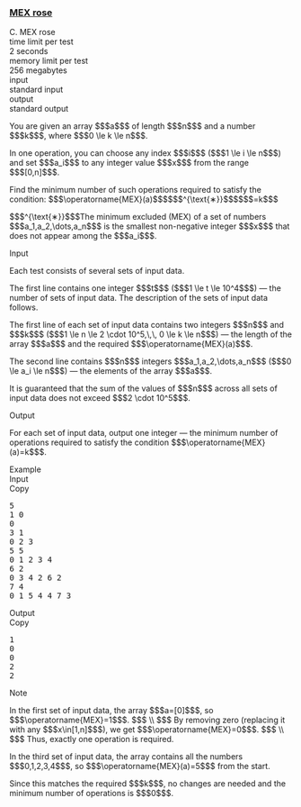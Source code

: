 <h3><a href="https://codeforces.com/contest/2149/problem/C" target="_blank" rel="noopener noreferrer">MEX rose</a></h3>

<div class="header"><div class="title">C. MEX rose</div><div class="time-limit"><div class="property-title">time limit per test</div>2 seconds</div><div class="memory-limit"><div class="property-title">memory limit per test</div>256 megabytes</div><div class="input-file input-standard"><div class="property-title">input</div>standard input</div><div class="output-file output-standard"><div class="property-title">output</div>standard output</div></div><div><p>You are given an array $$$a$$$ of length $$$n$$$ and a number $$$k$$$, where $$$0 \le k \le n$$$.</p><p>In one operation, you can choose any index $$$i$$$ ($$$1 \le i \le n$$$) and set $$$a_i$$$ to any integer value $$$x$$$ from the range $$$[0,n]$$$. </p><p>Find the minimum number of such operations required to satisfy the condition: $$$\operatorname{MEX}(a)$$$$$$^{\text{∗}}$$$$$$=k$$$</p><div class="statement-footnote"><p>$$$^{\text{∗}}$$$The minimum excluded (MEX) of a set of numbers $$$a_1,a_2,\dots,a_n$$$ is the smallest non-negative integer $$$x$$$ that does not appear among the $$$a_i$$$.</p></div></div><div class="input-specification"><div class="section-title">Input</div><p>Each test consists of several sets of input data. </p><p>The first line contains one integer $$$t$$$ ($$$1 \le t \le 10^4$$$) — the number of sets of input data. The description of the sets of input data follows.</p><p>The first line of each set of input data contains two integers $$$n$$$ and $$$k$$$ ($$$1 \le n \le 2 \cdot 10^5,\,\, 0 \le k \le n$$$) — the length of the array $$$a$$$ and the required $$$\operatorname{MEX}(a)$$$. </p><p>The second line contains $$$n$$$ integers $$$a_1,a_2,\dots,a_n$$$ ($$$0 \le a_i \le n$$$) — the elements of the array $$$a$$$.</p><p>It is guaranteed that the sum of the values of $$$n$$$ across all sets of input data does not exceed $$$2 \cdot 10^5$$$.</p></div><div class="output-specification"><div class="section-title">Output</div><p>For each set of input data, output one integer — the minimum number of operations required to satisfy the condition $$$\operatorname{MEX}(a)=k$$$.</p></div><div class="sample-tests"><div class="section-title">Example</div><div class="sample-test"><div class="input"><div class="title">Input<div title="Copy" data-clipboard-target="#id005496297068026771" id="id007055898831361508" class="input-output-copier">Copy</div></div><pre id="id005496297068026771"><div class="test-example-line test-example-line-even test-example-line-0">5</div><div class="test-example-line test-example-line-odd test-example-line-1">1 0</div><div class="test-example-line test-example-line-odd test-example-line-1">0</div><div class="test-example-line test-example-line-even test-example-line-2">3 1</div><div class="test-example-line test-example-line-even test-example-line-2">0 2 3</div><div class="test-example-line test-example-line-odd test-example-line-3">5 5</div><div class="test-example-line test-example-line-odd test-example-line-3">0 1 2 3 4</div><div class="test-example-line test-example-line-even test-example-line-4">6 2</div><div class="test-example-line test-example-line-even test-example-line-4">0 3 4 2 6 2</div><div class="test-example-line test-example-line-odd test-example-line-5">7 4</div><div class="test-example-line test-example-line-odd test-example-line-5">0 1 5 4 4 7 3</div></pre></div><div class="output"><div class="title">Output<div title="Copy" data-clipboard-target="#id007538031306687605" id="id00533335565036651" class="input-output-copier">Copy</div></div><pre id="id007538031306687605">1
0
0
2
2
</pre></div></div></div><div class="note"><div class="section-title">Note</div><p>In the first set of input data, the array $$$a=[0]$$$, so $$$\operatorname{MEX}=1$$$. $$$ \\ $$$ By removing zero (replacing it with any $$$x\in[1,n]$$$), we get $$$\operatorname{MEX}=0$$$. $$$ \\ $$$ Thus, exactly one operation is required.</p><p>In the third set of input data, the array contains all the numbers $$$0,1,2,3,4$$$, so $$$\operatorname{MEX}(a)=5$$$ from the start. </p><p>Since this matches the required $$$k$$$, no changes are needed and the minimum number of operations is $$$0$$$.</p></div>